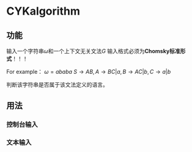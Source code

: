 # CYKalgorithm

## 功能
输入一个字符串$\omega$和一个上下文无关文法$G$
输入格式必须为**Chomsky标准形式**！！！

For example：
$\omega=ababa$
$S\rightarrow AB,A\rightarrow BC|a,B\rightarrow AC|b,C\rightarrow a|b$

判断该字符串是否属于该文法定义的语言。
## 用法
### 控制台输入

### 文本输入

